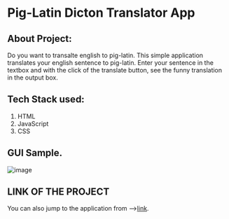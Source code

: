 # Pig-Latin Dicton Translator App

## About Project:

Do you want to transalte english to pig-latin. This simple application translates your english sentence to pig-latin.
Enter your sentence in the textbox and with the click of the translate button, see the funny translation in the output box.

## Tech Stack used:
1. HTML 
2. JavaScript
3. CSS

## GUI Sample.

![image](https://user-images.githubusercontent.com/56500938/208805556-83f546fc-a0c1-4271-aeb7-f9b594d5900b.png)

## LINK OF THE PROJECT
You can also jump to the application from -->[link](https://pig-latin-app-ayush7088.netlify.app/).